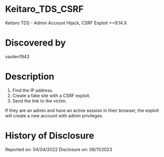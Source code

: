 # Keitaro_TDS_CSRF
Keitaro TDS - Admin Account Hijack, CSRF Exploit &lt;=9.14.X

# Discovered by
vavilen1943

# Description
1) Find the IP address.
2) Create a fake site with a CSRF exploit.
3) Send the link to the victim.

If they are an admin and have an active session in their browser, the exploit will create a new account with admin privileges.

# History of Disclosure
Reported on: 04/04/2022
Disclosure on: 08/11/2023
